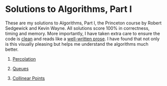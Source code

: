 # Solutions to Algorithms, Part I

These are my solutions to Algorithms, Part I, the Princeton course by Robert Sedgewick and Kevin Wayne. All solutions score 100% in correctness, timing and memory. More importantly, I have taken extra care to ensure the code is [clean](https://www.amazon.co.uk/Clean-Code-Handbook-Software-Craftsmanship/dp/0132350882) and reads like a [well-written prose](https://github.com/nieldeokar/CleancodeNotes#what-is-clean-code-). I have found that not only is this visually pleasing but helps me understand the algorithms much better.

1. [Percolation](https://coursera.cs.princeton.edu/algs4/assignments/percolation/specification.php)

2. [Queues](https://coursera.cs.princeton.edu/algs4/assignments/queues/specification.php)

3. [Collinear Points](https://coursera.cs.princeton.edu/algs4/assignments/collinear/specification.php)
